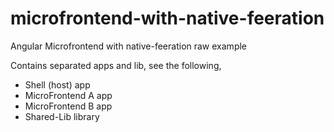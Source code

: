 # microfrontend-with-native-feeration
Angular Microfrontend with native-feeration raw example

Contains separated apps and lib, see the following,
- Shell (host) app
- MicroFrontend A app 
- MicroFrontend B app 
- Shared-Lib library
  
